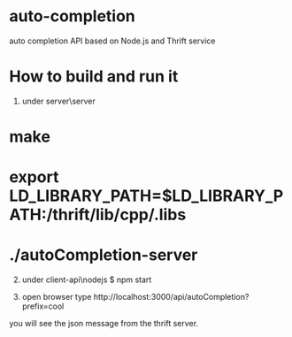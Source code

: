 auto-completion
===============

auto completion API based on Node.js and Thrift service


How to build and run it
=======================

1. under server\server
# make
# export LD_LIBRARY_PATH=$LD_LIBRARY_PATH:/thrift/lib/cpp/.libs
# ./autoCompletion-server

2. under client-api\nodejs
$ npm start

3. open browser
type http://localhost:3000/api/autoCompletion?prefix=cool

you will see the json message from the thrift server.


